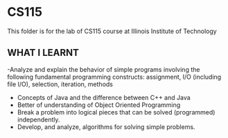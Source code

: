 # CS115

This folder is for the lab of CS115 course at Illinois Institute of Technology

## WHAT I LEARNT
-Analyze and explain the behavior of simple programs involving the following fundamental programming constructs: assignment, I/O (including file I/O), selection, iteration, methods
- Concepts of Java and the difference between C++ and Java
- Better of understanding of Object Oriented Programming
- Break a problem into logical pieces that can be solved (programmed) independently.
- Develop, and analyze, algorithms for solving simple problems.

 
